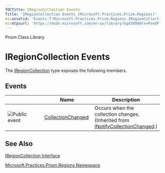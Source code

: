 ```yaml
---
TOCTitle: IRegionCollection Events
Title: 'IRegionCollection Events (Microsoft.Practices.Prism.Regions)'
ms:assetid: 'Events.T:Microsoft.Practices.Prism.Regions.IRegionCollection'
ms:mtpsurl: 'https://msdn.microsoft.com/en-us/library/Gg430900(v=PandP.50)'
---
```


Prism Class Library

IRegionCollection Events
========================

The [IRegionCollection](https://msdn.microsoft.com/t:microsoft.practices.prism.regions.iregioncollection) type exposes the following members.

Events
------

<span id="eventTableToggle"></span>
<table>
<colgroup>
<col width="33%" />
<col width="33%" />
<col width="33%" />
</colgroup>
<thead>
<tr class="header">
<th> </th>
<th>Name</th>
<th>Description</th>
</tr>
</thead>
<tbody>
<tr class="odd">
<td><img src="https://msdn.microsoft.com/en-us/Gg430900.pubevent(en-us,PandP.50).gif" title="Public event" /></td>
<td><a href="http://msdn2.microsoft.com/en-us/library/ms653382">CollectionChanged</a></td>
<td><div class="summary">
Occurs when the collection changes.
</div>
(Inherited from <a href="http://msdn2.microsoft.com/en-us/library/ms668629">INotifyCollectionChanged</a>.)</td>
</tr>
</tbody>
</table>

See Also
--------

<span id="seeAlsoToggle"></span>
[IRegionCollection Interface](https://msdn.microsoft.com/t:microsoft.practices.prism.regions.iregioncollection)

[Microsoft.Practices.Prism.Regions Namespace](https://msdn.microsoft.com/n:microsoft.practices.prism.regions)
